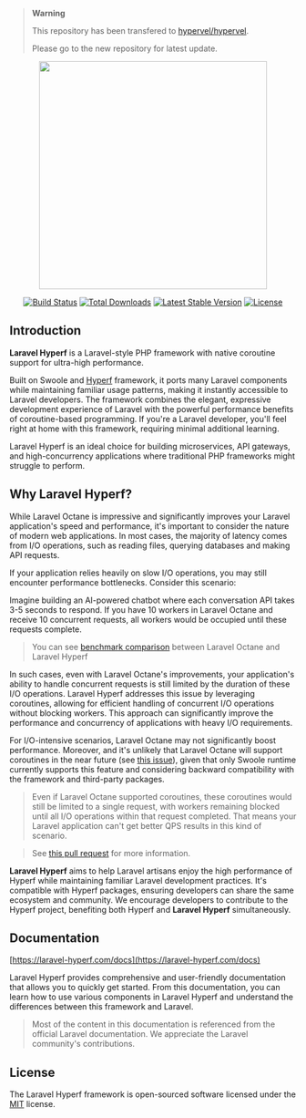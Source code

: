 > **Warning**
>
> This repository has been transfered to [hypervel/hypervel](https://github.com/hypervel/hypervel).
>
> Please go to the new repository for latest update.

<p align="center"><a href="https://hypervel.org" target="_blank"><img src="https://hypervel.org/logo.svg" width="400"></a></p>

<p align="center">
<a href="https://github.com/swooletw/hyperf-packages/actions"><img src="https://github.com/swooletw/hyperf-packages/workflows/tests/badge.svg" alt="Build Status"></a>
<a href="https://packagist.org/packages/swooletw/hyperf-packages"><img src="https://img.shields.io/packagist/dt/swooletw/hyperf-packages" alt="Total Downloads"></a>
<a href="https://packagist.org/packages/swooletw/hyperf-packages"><img src="https://img.shields.io/packagist/v/swooletw/hyperf-packages" alt="Latest Stable Version"></a>
<a href="https://packagist.org/packages/swooletw/hyperf-packages"><img src="https://img.shields.io/packagist/l/swooletw/hyperf-packages" alt="License"></a>
</p>

## Introduction

**Laravel Hyperf** is a Laravel-style PHP framework with native coroutine support for ultra-high performance.

Built on Swoole and [Hyperf](https://hyperf.io) framework, it ports many Laravel components while maintaining familiar usage patterns, making it instantly accessible to Laravel developers. The framework combines the elegant, expressive development experience of Laravel with the powerful performance benefits of coroutine-based programming. If you're a Laravel developer, you'll feel right at home with this framework, requiring minimal additional learning.

Laravel Hyperf is an ideal choice for building microservices, API gateways, and high-concurrency applications where traditional PHP frameworks might struggle to perform.

## Why Laravel Hyperf?

While Laravel Octane is impressive and significantly improves your Laravel application's speed and performance, it's important to consider the nature of modern web applications. In most cases, the majority of latency comes from I/O operations, such as reading files, querying databases and making API requests.

If your application relies heavily on slow I/O operations, you may still encounter performance bottlenecks. Consider this scenario:

Imagine building an AI-powered chatbot where each conversation API takes 3-5 seconds to respond. If you have 10 workers in Laravel Octane and receive 10 concurrent requests, all workers would be occupied until these requests complete.

> You can see [benchmark comparison](https://laravel-hyperf.com/docs/introduction.html#benchmark) between Laravel Octane and Laravel Hyperf

In such cases, even with Laravel Octane's improvements, your application's ability to handle concurrent requests is still limited by the duration of these I/O operations. Laravel Hyperf addresses this issue by leveraging coroutines, allowing for efficient handling of concurrent I/O operations without blocking workers. This approach can significantly improve the performance and concurrency of applications with heavy I/O requirements.

For I/O-intensive scenarios, Laravel Octane may not significantly boost performance. Moreover, and it's unlikely that Laravel Octane will support coroutines in the near future (see [this issue](https://github.com/laravel/octane/issues/765)), given that only Swoole runtime currently supports this feature and considering backward compatibility with the framework and third-party packages.

> Even if Laravel Octane supported coroutines, these coroutines would still be limited to a single request, with workers remaining blocked until all I/O operations within that request completed. That means your Laravel application can't get better QPS results in this kind of scenario.

> See [this pull request](https://github.com/swoole/swoole-src/pull/4330) for more information.

**Laravel Hyperf** aims to help Laravel artisans enjoy the high performance of Hyperf while maintaining familiar Laravel development practices. It's compatible with Hyperf packages, ensuring developers can share the same ecosystem and community. We encourage developers to contribute to the Hyperf project, benefiting both Hyperf and **Laravel Hyperf** simultaneously.

## Documentation

[https://laravel-hyperf.com/docs](https://laravel-hyperf.com/docs)

Laravel Hyperf provides comprehensive and user-friendly documentation that allows you to quickly get started. From this documentation, you can learn how to use various components in Laravel Hyperf and understand the differences between this framework and Laravel.

> Most of the content in this documentation is referenced from the official Laravel documentation. We appreciate the Laravel community's contributions.

## License

The Laravel Hyperf framework is open-sourced software licensed under the [MIT](https://opensource.org/licenses/MIT) license.

